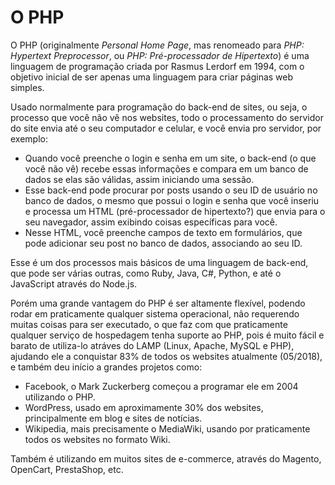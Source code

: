# O PHP

O PHP (originalmente _Personal Home Page_, mas renomeado para _PHP: Hypertext Preprocessor_, ou _PHP: Pré-processador de Hipertexto_) é uma linguagem de programação criada por Rasmus Lerdorf em 1994, com o objetivo inicial de ser apenas uma linguagem para criar páginas web simples.

Usado normalmente para programação do back-end de sites, ou seja, o processo que você não vê nos websites, todo o processamento do servidor do site envia até o seu computador e celular, e você envia pro servidor, por exemplo:

* Quando você preenche o login e senha em um site, o back-end (o que você não vê) recebe essas informações e compara em um banco de dados se elas são válidas, assim iniciando uma sessão.
* Esse back-end pode procurar por posts usando o seu ID de usuário no banco de dados, o mesmo que possui o login e senha que você inseriu e processa um HTML (pré-processador de hipertexto?) que envia para o seu navegador, assim exibindo coisas específicas para você.
* Nesse HTML, você preenche campos de texto em formulários, que pode adicionar seu post no banco de dados, associando ao seu ID.

Esse é um dos processos mais básicos de uma linguagem de back-end, que pode ser várias outras, como Ruby, Java, C#, Python, e até o JavaScript através do Node.js.

Porém uma grande vantagem do PHP é ser altamente flexível, podendo rodar em praticamente qualquer sistema operacional, não requerendo muitas coisas para ser executado, o que faz com que praticamente qualquer serviço de hospedagem tenha suporte ao PHP, pois é muito fácil e barato de utiliza-lo atráves do LAMP (Linux, Apache, MySQL e PHP), ajudando ele a conquistar 83% de todos os websites atualmente (05/2018), e também deu início a grandes projetos como:

* Facebook, o Mark Zuckerberg começou a programar ele em 2004 utilizando o PHP.
* WordPress, usado em aproximamente 30% dos websites, principalmente em blog e sites de notícias.
* Wikipedia, mais precisamente o MediaWiki, usando por praticamente todos os websites no formato Wiki.

Também é utilizando em muitos sites de e-commerce, através do Magento, OpenCart, PrestaShop, etc.
